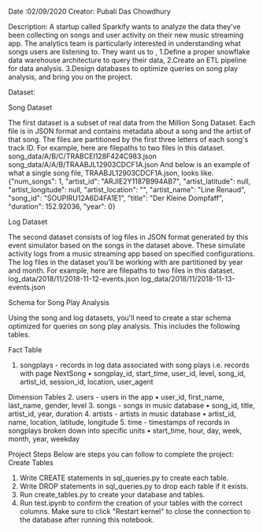 Date :02/09/2020
Creator: Pubali Das Chowdhury

Description:
A startup called Sparkify wants to analyze the data they've been collecting on songs and user activity on their new music streaming app. The analytics team is particularly interested in understanding what songs users are listening to. They want us to ,
1.Define a proper snowflake data warehouse architecture to query their data, 
2.Create an ETL pipeline for data analysis.
3.Design databases to optimize queries on song play analysis, and bring you on the project.

Dataset:

Song Dataset

The first dataset is a subset of real data from the Million Song Dataset. Each file is in JSON format and contains metadata about a song and the artist of that song. The files are partitioned by the first three letters of each song's track ID. For example, here are filepaths to two files in this dataset.
song_data/A/B/C/TRABCEI128F424C983.json
song_data/A/A/B/TRAABJL12903CDCF1A.json
And below is an example of what a single song file, TRAABJL12903CDCF1A.json, looks like.
{"num_songs": 1, "artist_id": "ARJIE2Y1187B994AB7", "artist_latitude": null, "artist_longitude": null, "artist_location": "", "artist_name": "Line Renaud", "song_id": "SOUPIRU12A6D4FA1E1", "title": "Der Kleine Dompfaff", "duration": 152.92036, "year": 0}

Log Dataset

The second dataset consists of log files in JSON format generated by this event simulator based on the songs in the dataset above. These simulate activity logs from a music streaming app based on specified configurations.
The log files in the dataset you'll be working with are partitioned by year and month. For example, here are filepaths to two files in this dataset.
log_data/2018/11/2018-11-12-events.json
log_data/2018/11/2018-11-13-events.json

Schema for Song Play Analysis

Using the song and log datasets, you'll need to create a star schema optimized for queries on song play analysis. This includes the following tables.

Fact Table
1.	songplays - records in log data associated with song plays i.e. records with page NextSong
•	songplay_id, start_time, user_id, level, song_id, artist_id, session_id, location, user_agent


Dimension Tables
2.	users - users in the app
•	user_id, first_name, last_name, gender, level
3.	songs - songs in music database
•	song_id, title, artist_id, year, duration
4.	artists - artists in music database
•	artist_id, name, location, latitude, longitude
5.	time - timestamps of records in songplays broken down into specific units
•	start_time, hour, day, week, month, year, weekday

Project Steps
Below are steps you can follow to complete the project:
Create Tables
1.	Write CREATE statements in sql_queries.py to create each table.
2.	Write DROP statements in sql_queries.py to drop each table if it exists.
3.	Run create_tables.py to create your database and tables.
4.	Run test.ipynb to confirm the creation of your tables with the correct columns. Make sure to click "Restart kernel" to close the connection to the database after running this notebook.



